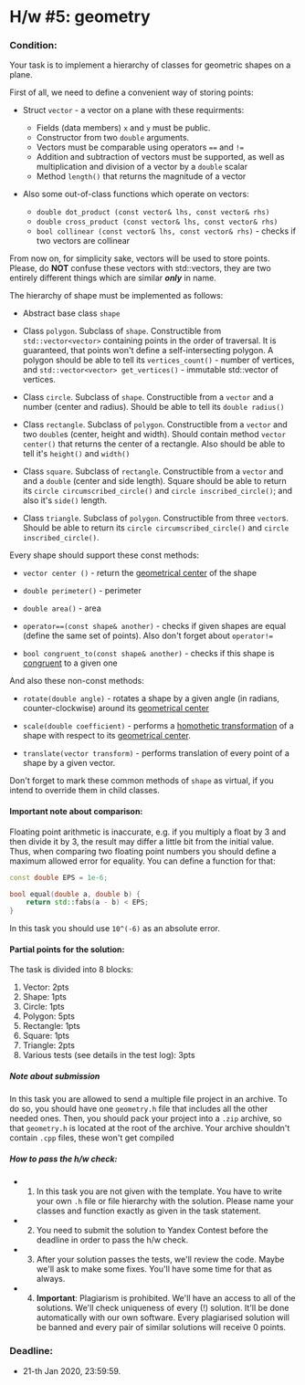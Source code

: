 # H/w #5: geometry


### Condition:
Your task is to implement a hierarchy of classes for geometric shapes on a plane.

First of all, we need to define a convenient way of storing points:

- Struct `vector` - a vector on a plane with these requirments:
  - Fields (data members) `x` and `y` must be public. 
  - Constructor from two `double` arguments.
  - Vectors must be comparable using operators `==` and `!=`
  - Addition and subtraction of vectors must be supported,
    as well as multiplication and division of a vector by a `double` scalar
  - Method `length()` that returns the magnitude of a vector

- Also some out-of-class functions which operate on vectors:
  - `double dot_product (const vector& lhs, const vector& rhs)`
  - `double cross_product (const vector& lhs, const vector& rhs)`
  - `bool collinear (const vector& lhs, const vector& rhs)` - checks if two 
    vectors are collinear


From now on, for simplicity sake, vectors will be used to store points. 
Please, do **NOT** confuse these vectors with std::vectors, they are two entirely
different things which are similar ***only*** in name.

The hierarchy of shape must be implemented as follows:

- Abstract base class `shape`

- Class `polygon`. Subclass of `shape`. Constructible from `std::vector<vector>`
containing points in the order of traversal. It is guaranteed, that points won't
define a self-intersecting polygon. A polygon should be able to tell its `vertices_count()` -
number of vertices, and `std::vector<vector> get_vertices()` - immutable std::vector of vertices.

- Class `circle`. Subclass of `shape`. Constructible from a `vector` and a number 
(center and radius). Should be able to tell its `double radius()`

- Class `rectangle`. Subclass of `polygon`. Constructible from a `vector` and 
two `double`s (center, height and width). Should contain method `vector center()`
that returns the center of a rectangle. Also should be able to tell it's `height()`
and `width()`

- Class `square`. Subclass of `rectangle`. Constructible from a `vector` and 
and a `double` (center and side length). Square should be able to return its
`circle circumscribed_circle()` and `circle inscribed_circle()`; and also it's 
`side()` length.

- Class `triangle`. Subclass of `polygon`.
Constructible from three `vector`s. Should be able to return its
`circle circumscribed_circle()` and `circle inscribed_circle()`.



Every shape should support these const methods:

- `vector center ()` - return the [geometrical center](https://en.wikipedia.org/wiki/Centroid)
of the shape

- `double perimeter()` - perimeter

- `double area()` - area

- `operator==(const shape& another)` - checks if given shapes are equal 
(define the same set of points). Also don't forget about `operator!=`

- `bool congruent_to(const shape& another)` - checks if this shape is [congruent](https://en.wikipedia.org/wiki/Congruence_relation) to a given one


And also these non-const methods:

- `rotate(double angle)` - rotates a shape by a given angle 
(in radians, counter-clockwise) around its [geometrical center](https://en.wikipedia.org/wiki/Centroid)

- `scale(double coefficient)` - performs a [homothetic transformation](https://en.wikipedia.org/wiki/Homothetic_transformation)
of a shape with respect to its [geometrical center](https://en.wikipedia.org/wiki/Centroid).

- `translate(vector transform)` - performs translation of every point of a shape 
by a given vector.


Don't forget to mark these common methods of `shape` as virtual, if you intend 
to override them in child classes.


#### Important note about comparison:
Floating point arithmetic is inaccurate, e.g. if you multiply a float by 3 and then divide it by 3, the result may differ a little bit from the initial value. Thus, when comparing two floating point numbers you should define a maximum allowed error for equality. You can define a function for that: 

```c++
const double EPS = 1e-6;

bool equal(double a, double b) {
    return std::fabs(a - b) < EPS;
}
```

In this task you should use `10^(-6)` as an absolute error.


#### Partial points for the solution:
The task is divided into 8 blocks:

1. Vector: 2pts
2. Shape: 1pts
3. Circle: 1pts
4. Polygon: 5pts
5. Rectangle: 1pts
6. Square: 1pts
7. Triangle: 2pts
8. Various tests (see details in the test log): 3pts


##### Note about submission
In this task you are allowed to send a multiple file project in an archive.
To do so, you should have one `geometry.h` file that includes all the other needed ones.
Then, you should pack your project into a `.zip` archive, so that `geometry.h`
is located at the root of the archive.
Your archive shouldn't contain `.cpp` files, these won't get compiled


##### How to pass the h/w check:
+ 1) In this task you are not given with the template. You have to write your own `.h` file or file hierarchy with the solution. Please name your classes and function exactly as given in the task statement.
+ 2) You need to submit the solution to Yandex Contest before the deadline in order to pass the h/w check.
+ 3) After your solution passes the tests, we'll review the code. Maybe we'll ask to make some fixes. You'll have some time for that as always.
+ 4) **Important**: Plagiarism is prohibited. We'll have an access to all of the solutions. We'll check uniqueness of every (!) solution. It'll be done automatically with our own software. Every plagiarised solution will be banned and every pair of similar solutions will receive 0 points.


### Deadline:
+ 21-th Jan 2020, 23:59:59.
